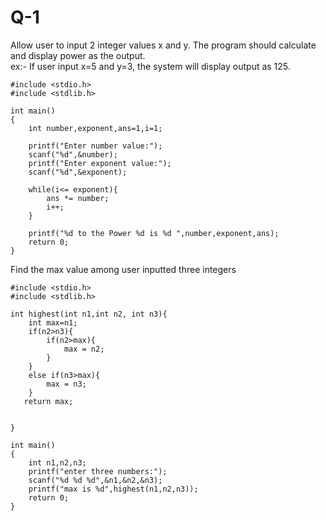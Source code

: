 # Q-1
Allow user to input 2 integer values x and y. The program should calculate and display power as the output.<br/>
ex:- If user input x=5 and y=3, the system will display output as 125.
```
#include <stdio.h>
#include <stdlib.h>

int main()
{
    int number,exponent,ans=1,i=1;

    printf("Enter number value:");
    scanf("%d",&number);
    printf("Enter exponent value:");
    scanf("%d",&exponent);

    while(i<= exponent){
        ans *= number;
        i++;
    }

    printf("%d to the Power %d is %d ",number,exponent,ans);
    return 0;
}
```

Find the max value among user inputted three integers
```
#include <stdio.h>
#include <stdlib.h>

int highest(int n1,int n2, int n3){
    int max=n1;
    if(n2>n3){
        if(n2>max){
            max = n2;
        }
    }
    else if(n3>max){
        max = n3;
    }
   return max;


}

int main()
{
    int n1,n2,n3;
    printf("enter three numbers:");
    scanf("%d %d %d",&n1,&n2,&n3);
    printf("max is %d",highest(n1,n2,n3));
    return 0;
}
```
